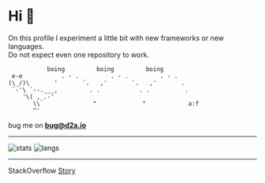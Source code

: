 # Hi 👋
On this profile I experiment a little bit with new frameworks or new languages.  
Do not expect even one repository to work.  

```
           boing         boing         boing              
 e-e           . - .         . - .         . - .          
(\_/)\       '       `.   ,'       `.   ,'       .        
 `-'\ `--.___,         . .           . .          .       
    '\( ,_.-'                                             
       \\               "             "            a:f
       ^'
```
bug me on **bug@d2a.io**

---

![stats](https://github-readme-stats.vercel.app/api?username=darmiel&theme=dark&show_icons=true&hide=prs,stars&layout=compact&hide_border=true)
![langs](https://github-readme-stats.vercel.app/api/top-langs/?username=darmiel&theme=dark&show_icons=true&layout=compact&hide_border=true&langs_count=4)

---

StackOverflow [Story](https://stackoverflow.com/story/darmiel)
